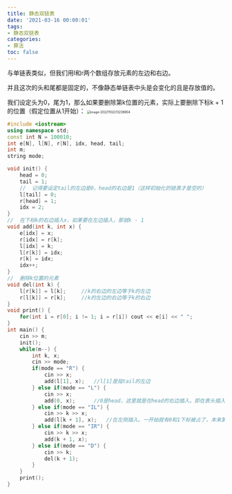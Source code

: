 ```yaml
---
title: 静态双链表
date: '2021-03-16 00:00:01'
tags: 
- 静态双链表
categories:
- 算法
toc: false
---
```


与单链表类似，但我们用l和r两个数组存放元素的左边和右边。

并且这次的头和尾都是固定的，不像静态单链表中头是会变化的且是存放值的。

我们设定头为0，尾为1，那么如果要删除第k位置的元素，实际上要删除下标k + 1的位置（假定位置从1开始）：
<img src="https://cdn.jsdelivr.net/gh/InverseDa/image@master/image/image-20221102213236904.png" alt="image-20221102213236904" style="zoom:50%;" />
<!--more-->
```c++
#include <iostream>
using namespace std;
const int N = 100010;
int e[N], l[N], r[N], idx, head, tail;
int m;
string mode;

void init() {
    head = 0;
    tail = 1;
    //  记得要设定tail的左边是0，head的右边是1（这样初始化的链表才是空的）
    l[tail] = 0;
    r[head] = 1;
    idx = 2;
}
//  在下标k的右边插入x，如果要在左边插入，那就k - 1
void add(int k, int x) {
    e[idx] = x;
    r[idx] = r[k];
    l[idx] = k;
    l[r[k]] = idx;
    r[k] = idx;
    idx++;
}
//  删除k位置的元素
void del(int k) {
    l[r[k]] = l[k];     //k的右边的左边等于k的左边
    r[l[k]] = r[k];     //k的左边的右边等于k的右边
}
void print() {
    for(int i = r[0]; i != 1; i = r[i]) cout << e[i] << " ";
}
int main() {
    cin >> m;
    init();
    while(m--) {
        int k, x;
        cin >> mode;
        if(mode == "R") {
            cin >> x;
            add(l[1], x);   //l[1]是指tail的左边
        } else if(mode == "L") {
            cin >> x;
            add(0, x);      //0是head，这里就是在head的右边插入。即在表头插入
        } else if(mode == "IL") {
            cin >> k >> x;
            add(l[k + 1], x);   //在左侧插入。一开始就有0和1下标被占了，本来第k个，下标就是k - 1，现在就是k + 1
        } else if(mode == "IR") {
            cin >> k >> x;
            add(k + 1, x);  
        } else if(mode == "D") {
            cin >> k;
            del(k + 1);
        }
    }
    print();
}
```

